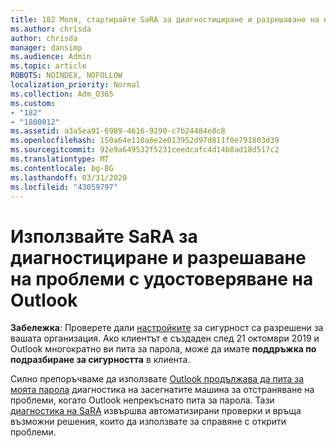 ```yaml
---
title: 182 Моля, стартирайте SaRA за диагностициране и разрешаване на проблеми с удостоверяване на Outlook
ms.author: chrisda
author: chrisda
manager: dansimp
ms.audience: Admin
ms.topic: article
ROBOTS: NOINDEX, NOFOLLOW
localization_priority: Normal
ms.collection: Adm_O365
ms.custom:
- "182"
- "1800012"
ms.assetid: a3a5ea91-6989-4616-9290-c7b24484e8c8
ms.openlocfilehash: 150a64e110a6e2e013952d97d811f0e791803d39
ms.sourcegitcommit: 92e9a649532f5231ceedcafc4d14b8ad18d517c2
ms.translationtype: MT
ms.contentlocale: bg-BG
ms.lasthandoff: 03/31/2020
ms.locfileid: "43059797"
---
```

# <a name="use-sara-to-diagnose-and-resolve-outlook-authentication-issues"></a>Използвайте SaRA за диагностициране и разрешаване на проблеми с удостоверяване на Outlook

**Забележка**: Проверете дали [настройките](http://aka.ms/securitydefaults) за сигурност са разрешени за вашата организация. Ако клиентът е създаден след 21 октомври 2019 и Outlook многократно ви пита за парола, може да имате **поддръжка по подразбиране за сигурността** в клиента.

Силно препоръчваме да използвате [Outlook продължава да пита за моята парола](https://aka.ms/SaRA-OutlookPwdPrompt-Alchemy) диагностика на засегнатите машина за отстраняване на проблеми, когато Outlook непрекъснато пита за парола. Тази [диагностика на SaRA](https://diagnostics.office.com/#/) извършва автоматизирани проверки и връща възможни решения, които да използвате за справяне с открити проблеми.
